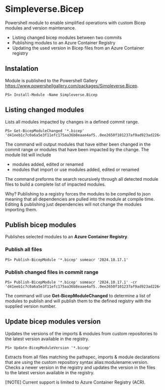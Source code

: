 # Simpleverse.Bicep

Powershell module to enable simplified operations with custom Bicep modules and version maintenance.

* Listing changed bicep modules between two commits
* Publishing modules to an Azure Container Registry
* Updating the used version in Bicep files from an Azure Container registry

## Instalation
Module is published to the Powershell Gallery https://www.powershellgallery.com/packages/Simpleverse.Bicep.

```
PS> Install-Module -Name Simpleverse.Bicep
```

## Listing changed modules
Lists all modules impacted by changes in a defined commit range.

```
PS> Get-BicepModuleChanged '*.bicep' 'd41eeb1c7c0a6a5e3f11efc175aa36b8eaae4af5..0ee2650f101237af9ad923ad2264d37b983d8bab'
```

The command will output modules that have either been changed in the commit range or modules that have been impacted by the change. The module list will include

* modules added, edited or renamed
* modules that import or use modules added, edited or renamed

The command preforms the search recursively through all detected module files to build a complete list of impacted modules.

Why? Publishing to a registry forces the modules to be compiled to json meaning that all dependencies are pulled into the module at compile time. Editing & publishing just dependencies will not change the modules importing them.

## Publish bicep modules
Publishes selected modules to an **Azure Container Registry**.

### Publish all files
```
PS> Publish-BicepModule '*.bicep' someacr '2024.10.17.1'
```

### Publish changed files in commit range
```
PS> Publish-BicepModule '*.bicep' someacr '2024.10.17.1' -cr 'd41eeb1c7c0a6a5e3f11efc175aa36b8eaae4af5..0ee2650f101237af9ad923ad2264d37b983d8bab'
```

The command will use **Get-BicepModuleChanged** to determine a list of modules to publish and will publish them to the defined registry with the supplied version number.

## Update bicep modules version
Updates the versions of the imports & modules from custom repositories to the latest version available in the registry.

```
PS> Update-BicepModuleVersion '*.bicep'
```

Extracts from all files matching the pathspec, imports & module declarations that are using the custom repository syntax alias:modulename:version.
Checks a newer version in the registry and updates the version in the files to the latest version available in the registry.

[!NOTE]
Current support is limited to Azure Container Registry (ACR).